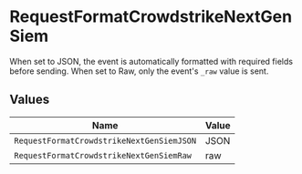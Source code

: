 # RequestFormatCrowdstrikeNextGenSiem

When set to JSON, the event is automatically formatted with required fields before sending. When set to Raw, only the event's `_raw` value is sent.


## Values

| Name                                      | Value                                     |
| ----------------------------------------- | ----------------------------------------- |
| `RequestFormatCrowdstrikeNextGenSiemJSON` | JSON                                      |
| `RequestFormatCrowdstrikeNextGenSiemRaw`  | raw                                       |